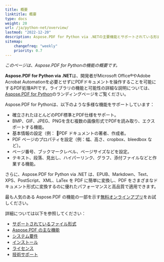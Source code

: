 ```yaml
---
title: 概要
linktitle: 概要
type: docs
weight: 20
url: /ja/python-net/overview/
lastmod: "2022-12-20"
description: Aspose.PDF for Python via .NETの主要機能とサポートされている形式の概要、ライブラリのインストールとライセンスのマニュアル。
sitemap:
    changefreq: "weekly"
    priority: 0.7
---
```


_このページは、Aspose.PDF for Pythonの機能の概要です。_

**Aspose.PDF for Python via .NET**は、開発者がMicrosoft Office®やAdobe Acrobat Automationを必要とせずにPDFドキュメントを操作することを可能にするPDF処理APIです。ライブラリの機能と可能性の詳細な説明については、[Aspose.PDF for Python](https://products.aspose.com/pdf/python-net/)のランディングページをご覧ください。

Aspose.PDF for Pythonは、以下のような多様な機能をサポートしています：

- 確立されたほとんどのPDF標準とPDF仕様をサポート。
- BMP、GIF、JPEG、PNGを含む複数の画像形式でPDFを読み取り、エクスポートする機能。
- 基本情報の設定（例：
  PDF ドキュメントの著者、作成者。
- PDF ページのプロパティを設定（例：幅、高さ、cropbox、bleedbox など）。
- ページ番号、ブックマークレベル、ページサイズなどを設定。
- テキスト、段落、見出し、ハイパーリンク、グラフ、添付ファイルなどと作業する機能。

さらに、Aspose.PDF for Python via .NET は、EPUB、Markdown、Text、XPS、PostScript、XML、LaTex を PDF に簡単に変換し、PDF をさまざまなドキュメント形式に変換するのに優れたパフォーマンスと高品質で適用できます。

最も人気のある Aspose.PDF の機能の一部を示す[無料オンラインアプリ](https://products.aspose.app/pdf/applications)をお試しください。

詳細については以下を参照してください：

- [サポートされているファイル形式](/pdf/ja/python-net/supported-file-formats/)
- [Aspose.PDF の主な機能](/pdf/ja/python-net/key-features/)
- [システム要件](/pdf/ja/python-net/system-requirements/)
- [インストール](/pdf/ja/python-net/installation/)
- [ライセンス](/pdf/ja/python-net/licensing/)
- [技術サポート](/pdf/ja/python-net/technical-support/)